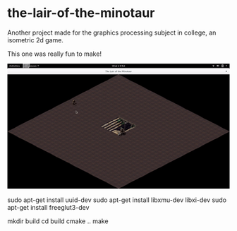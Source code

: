 # the-lair-of-the-minotaur

Another project made for the graphics processing subject in college, an isometric 2d game.

This one was really fun to make!

![alt tag](https://github.com/fjunqueira/the-lair-of-the-minotaur/blob/master/sample.gif)

sudo apt-get install uuid-dev
sudo apt-get install libxmu-dev libxi-dev
sudo apt-get install freeglut3-dev

mkdir build
cd build
cmake ..
make